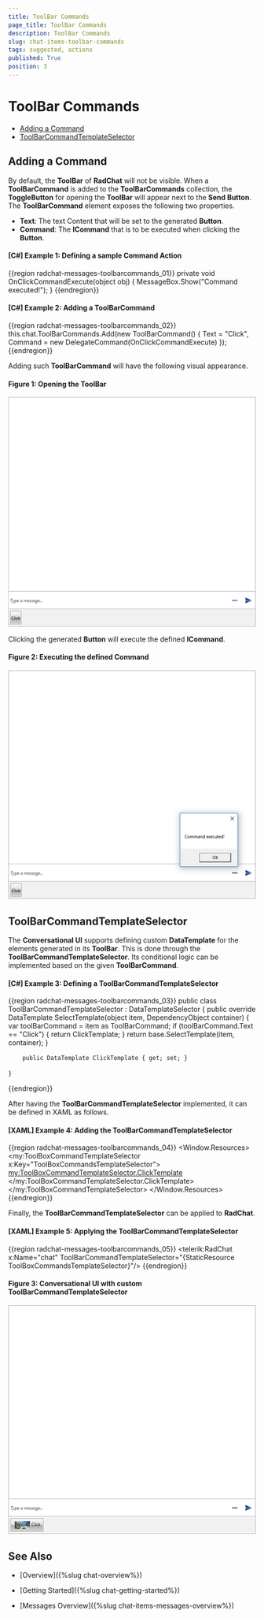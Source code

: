 ```yaml
---
title: ToolBar Commands
page_title: ToolBar Commands
description: ToolBar Commands
slug: chat-items-toolbar-commands
tags: suggested, actions
published: True
position: 3
---
```


# ToolBar Commands

* [Adding a Command](#adding-a-command)
* [ToolBarCommandTemplateSelector](#toolbarcommandtemplateselector)

## Adding a Command

By default, the __ToolBar__ of __RadChat__ will not be visible. When a __ToolBarCommand__ is added to the __ToolBarCommands__ collection, the __ToggleButton__ for opening the __ToolBar__ will appear next to the __Send Button__. The __ToolBarCommand__ element exposes the following two properties.

* __Text__: The text Content that will be set to the generated __Button__.
* __Command__: The __ICommand__ that is to be executed when clicking the __Button__.

#### __[C#] Example 1: Defining a sample Command Action__ 
{{region radchat-messages-toolbarcommands_01}}
	 private void OnClickCommandExecute(object obj)
        {
            MessageBox.Show("Command executed!");
        }
{{endregion}}

#### __[C#] Example 2: Adding a ToolBarCommand__ 
{{region radchat-messages-toolbarcommands_02}}
	this.chat.ToolBarCommands.Add(new ToolBarCommand() { Text = "Click", Command = new DelegateCommand(OnClickCommandExecute) });
{{endregion}}

Adding such __ToolBarCommand__ will have the following visual appearance.

#### __Figure 1: Opening the ToolBar__
![Opening the ToolBar](images/RadChat_Items_ToolBarCommands_01.png)

Clicking the generated __Button__ will execute the defined __ICommand__.

#### __Figure 2: Executing the defined Command__
![Executing the Command](images/RadChat_Items_ToolBarCommands_02.png)

## ToolBarCommandTemplateSelector

The __Conversational UI__ supports defining custom __DataTemplate__ for the elements generated in its __ToolBar__. This is done through the __ToolBarCommandTemplateSelector__. Its conditional logic can be implemented based on the given __ToolBarCommand__.

#### __[C#] Example 3: Defining a ToolBarCommandTemplateSelector__
{{region radchat-messages-toolbarcommands_03}} 
	public class ToolBarCommandTemplateSelector : DataTemplateSelector
    {
        public override DataTemplate SelectTemplate(object item, DependencyObject container)
        {
            var toolBarCommand = item as ToolBarCommand;
            if (toolBarCommand.Text == "Click")
            {
				return ClickTemplate;
            }
            return base.SelectTemplate(item, container);
        }

        public DataTemplate ClickTemplate { get; set; }
        
    }
{{endregion}}

After having the __ToolBarCommandTemplateSelector__ implemented, it can be defined in XAML as follows.

#### __[XAML] Example 4: Adding the ToolBarCommandTemplateSelector__
{{region radchat-messages-toolbarcommands_04}} 
	<Window.Resources>
        <my:ToolBoxCommandTemplateSelector x:Key="ToolBoxCommandsTemplateSelector">
            <my:ToolBoxCommandTemplateSelector.ClickTemplate>
                <DataTemplate>
                    <StackPanel Orientation="Horizontal" Margin="5">
                        <Image Source="/Images/Hotelresidential.png" Width="50"/>
                        <TextBlock Text="{Binding Text}"/>
                    </StackPanel>
                </DataTemplate>
            </my:ToolBoxCommandTemplateSelector.ClickTemplate>
        </my:ToolBoxCommandTemplateSelector>
	</Window.Resources>
{{endregion}}

Finally, the __ToolBarCommandTemplateSelector__ can be applied to __RadChat__.

#### __[XAML] Example 5: Applying the ToolBarCommandTemplateSelector__
{{region radchat-messages-toolbarcommands_05}} 
	<telerik:RadChat x:Name="chat" ToolBarCommandTemplateSelector="{StaticResource ToolBoxCommandsTemplateSelector}"/>
{{endregion}}

#### __Figure 3: Conversational UI with custom ToolBarCommandTemplateSelector__
![Applying the ToolBarCommandTemplateSelector](images/RadChat_Items_ToolBarCommands_03.png)

## See Also

* [Overview]({%slug chat-overview%})

* [Getting Started]({%slug chat-getting-started%})

* [Messages Overview]({%slug chat-items-messages-overview%})